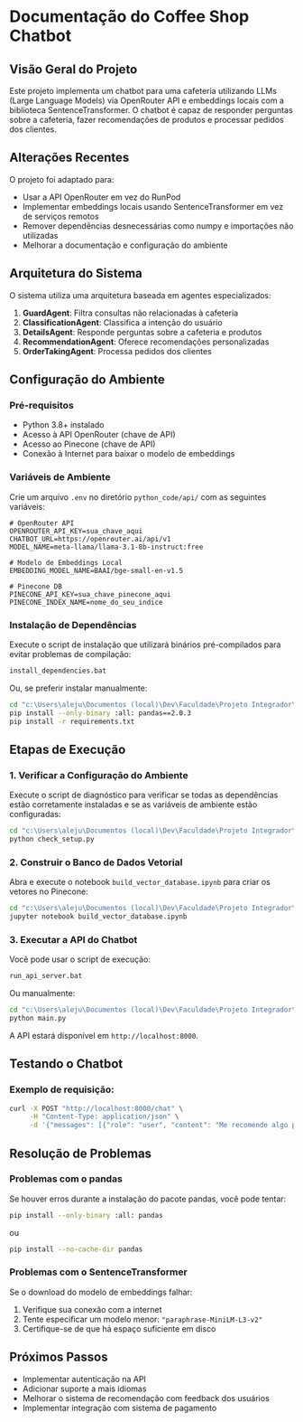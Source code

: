 # Documentação do Coffee Shop Chatbot

## Visão Geral do Projeto

Este projeto implementa um chatbot para uma cafeteria utilizando LLMs (Large Language Models) via OpenRouter API e embeddings locais com a biblioteca SentenceTransformer. O chatbot é capaz de responder perguntas sobre a cafeteria, fazer recomendações de produtos e processar pedidos dos clientes.

## Alterações Recentes

O projeto foi adaptado para:

- Usar a API OpenRouter em vez do RunPod
- Implementar embeddings locais usando SentenceTransformer em vez de serviços remotos
- Remover dependências desnecessárias como numpy e importações não utilizadas
- Melhorar a documentação e configuração do ambiente

## Arquitetura do Sistema

O sistema utiliza uma arquitetura baseada em agentes especializados:

1. **GuardAgent**: Filtra consultas não relacionadas à cafeteria
2. **ClassificationAgent**: Classifica a intenção do usuário
3. **DetailsAgent**: Responde perguntas sobre a cafeteria e produtos
4. **RecommendationAgent**: Oferece recomendações personalizadas
5. **OrderTakingAgent**: Processa pedidos dos clientes

## Configuração do Ambiente

### Pré-requisitos

- Python 3.8+ instalado
- Acesso à API OpenRouter (chave de API)
- Acesso ao Pinecone (chave de API)
- Conexão à Internet para baixar o modelo de embeddings

### Variáveis de Ambiente

Crie um arquivo `.env` no diretório `python_code/api/` com as seguintes variáveis:

```
# OpenRouter API
OPENROUTER_API_KEY=sua_chave_aqui
CHATBOT_URL=https://openrouter.ai/api/v1
MODEL_NAME=meta-llama/llama-3.1-8b-instruct:free

# Modelo de Embeddings Local
EMBEDDING_MODEL_NAME=BAAI/bge-small-en-v1.5

# Pinecone DB
PINECONE_API_KEY=sua_chave_pinecone_aqui
PINECONE_INDEX_NAME=nome_do_seu_indice
```

### Instalação de Dependências

Execute o script de instalação que utilizará binários pré-compilados para evitar problemas de compilação:

```bash
install_dependencies.bat
```

Ou, se preferir instalar manualmente:

```bash
cd "c:\Users\aleju\Documentos (local)\Dev\Faculdade\Projeto Integrador\Chatbot\coffee-shop-app-with-chatbot\python_code\api"
pip install --only-binary :all: pandas==2.0.3
pip install -r requirements.txt
```

## Etapas de Execução

### 1. Verificar a Configuração do Ambiente

Execute o script de diagnóstico para verificar se todas as dependências estão corretamente instaladas e se as variáveis de ambiente estão configuradas:

```bash
cd "c:\Users\aleju\Documentos (local)\Dev\Faculdade\Projeto Integrador\Chatbot\coffee-shop-app-with-chatbot\python_code\api"
python check_setup.py
```

### 2. Construir o Banco de Dados Vetorial

Abra e execute o notebook `build_vector_database.ipynb` para criar os vetores no Pinecone:

```bash
cd "c:\Users\aleju\Documentos (local)\Dev\Faculdade\Projeto Integrador\Chatbot\coffee-shop-app-with-chatbot\python_code"
jupyter notebook build_vector_database.ipynb
```

### 3. Executar a API do Chatbot

Você pode usar o script de execução:

```bash
run_api_server.bat
```

Ou manualmente:

```bash
cd "c:\Users\aleju\Documentos (local)\Dev\Faculdade\Projeto Integrador\Chatbot\coffee-shop-app-with-chatbot\python_code\api"
python main.py
```

A API estará disponível em `http://localhost:8000`.

## Testando o Chatbot

### Exemplo de requisição:

```bash
curl -X POST "http://localhost:8000/chat" \
     -H "Content-Type: application/json" \
     -d '{"messages": [{"role": "user", "content": "Me recomende algo para beber"}]}'
```

## Resolução de Problemas

### Problemas com o pandas

Se houver erros durante a instalação do pacote pandas, você pode tentar:

```bash
pip install --only-binary :all: pandas
```

ou

```bash
pip install --no-cache-dir pandas
```

### Problemas com o SentenceTransformer

Se o download do modelo de embeddings falhar:

1. Verifique sua conexão com a internet
2. Tente especificar um modelo menor: `"paraphrase-MiniLM-L3-v2"`
3. Certifique-se de que há espaço suficiente em disco

## Próximos Passos

- Implementar autenticação na API
- Adicionar suporte a mais idiomas
- Melhorar o sistema de recomendação com feedback dos usuários
- Implementar integração com sistema de pagamento
